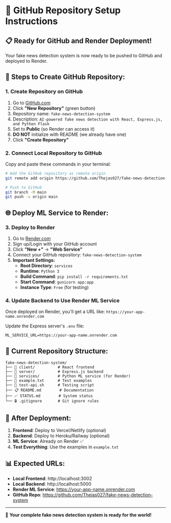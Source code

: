 # 🚀 GitHub Repository Setup Instructions

## 📋 Ready for GitHub and Render Deployment!

Your fake news detection system is now ready to be pushed to GitHub and deployed to Render.

## 🔧 Steps to Create GitHub Repository:

### 1. Create Repository on GitHub
1. Go to [GitHub.com](https://github.com)
2. Click **"New Repository"** (green button)
3. Repository name: `fake-news-detection-system`
4. Description: `AI-powered fake news detection with React, Express.js, and Python Flask`
5. Set to **Public** (so Render can access it)
6. **DO NOT** initialize with README (we already have one)
7. Click **"Create Repository"**

### 2. Connect Local Repository to GitHub
Copy and paste these commands in your terminal:

```bash
# Add the GitHub repository as remote origin
git remote add origin https://github.com/Thejas027/fake-news-detection-system.git

# Push to GitHub
git branch -M main
git push -u origin main
```

## 🌐 Deploy ML Service to Render:

### 3. Deploy to Render
1. Go to [Render.com](https://render.com)
2. Sign up/Login with your GitHub account
3. Click **"New +"** → **"Web Service"**
4. Connect your GitHub repository: `fake-news-detection-system`
5. **Important Settings:**
   - **Root Directory**: `services`
   - **Runtime**: `Python 3`
   - **Build Command**: `pip install -r requirements.txt`
   - **Start Command**: `gunicorn app:app`
   - **Instance Type**: `Free` (for testing)

### 4. Update Backend to Use Render ML Service
Once deployed on Render, you'll get a URL like: `https://your-app-name.onrender.com`

Update the Express server's `.env` file:
```
ML_SERVICE_URL=https://your-app-name.onrender.com
```

## 📂 Current Repository Structure:
```
fake-news-detection-system/
├── 📱 client/          # React frontend
├── 🔧 server/          # Express.js backend
├── 🤖 services/        # Python ML service (for Render)
├── 📝 example.txt      # Test examples
├── 🧪 test-api.sh      # Testing script
├── 📋 README.md        # Documentation
├── ✅ STATUS.md        # System status
└── 🔒 .gitignore       # Git ignore rules
```

## 🎯 After Deployment:

1. **Frontend**: Deploy to Vercel/Netlify (optional)
2. **Backend**: Deploy to Heroku/Railway (optional)
3. **ML Service**: Already on Render ✅
4. **Test Everything**: Use the examples in `example.txt`

## 📊 Expected URLs:
- **Local Frontend**: http://localhost:3002
- **Local Backend**: http://localhost:5000
- **Render ML Service**: https://your-app-name.onrender.com
- **GitHub Repo**: https://github.com/Thejas027/fake-news-detection-system

---

🎉 **Your complete fake news detection system is ready for the world!**
